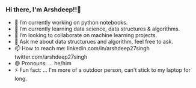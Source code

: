 ### Hi there, I'm Arshdeep!!👋

- 🔭 I’m currently working on python notebooks.
- 🌱 I’m currently learning data science, data structures & algorithms.
- 👯 I’m looking to collaborate on machine learning projects.
- 💬 Ask me about data structurues and algorithm, feel free to ask.
- 📫 How to reach me: linkedin.com/in/arshdeep27singh
twitter.com/arshdeep27singh
- 😄 Pronouns: ... he/him
- ⚡ Fun fact: ... I'm more of a outdoor person, can't stick to my laptop for long.

